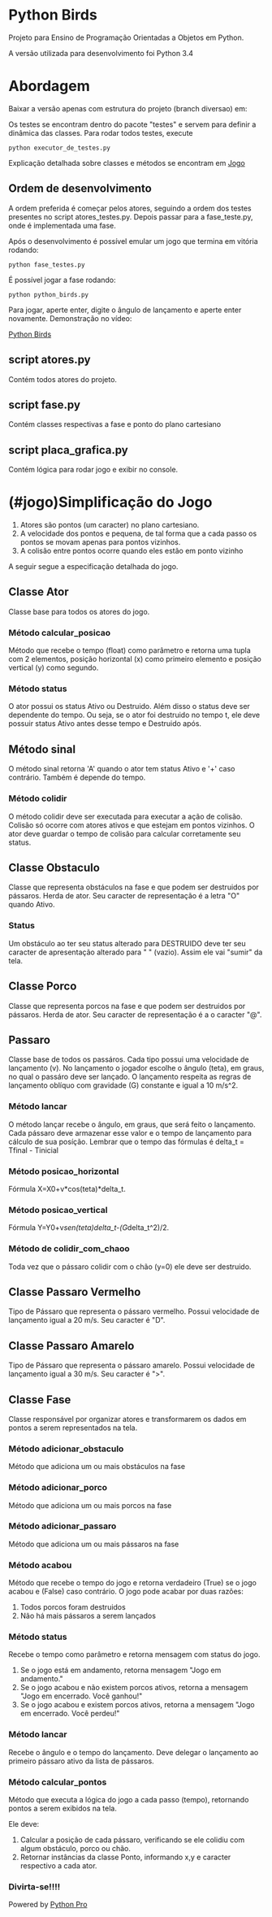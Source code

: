 Python Birds
===========

Projeto para Ensino de Programação Orientadas a Objetos em Python.

A versão utilizada para desenvolvimento foi Python 3.4

# Abordagem

Baixar a versão apenas com estrutura do projeto (branch diversao) em:



Os testes se encontram dentro do pacote "testes" e servem para definir a dinâmica das classes. Para rodar todos testes, execute

    python executor_de_testes.py
    
Explicação detalhada sobre classes e métodos se encontram em [Jogo](#jogo)

## Ordem de desenvolvimento

A ordem preferida é começar pelos atores, seguindo a ordem dos testes presentes no script atores_testes.py.
Depois passar para a fase_teste.py, onde é implementada uma fase.

Após o desenvolvimento é possível emular um jogo que termina em vitória rodando:

    python fase_testes.py

É possível jogar a fase rodando:

    python python_birds.py

Para jogar, aperte enter, digite o ângulo de lançamento e aperte enter novamente.
Demonstração no vídeo:

[Python Birds](https:youtube.com)

## script atores.py

Contém todos atores do projeto.

## script fase.py

Contém classes respectivas a fase e ponto do plano cartesiano

## script placa_grafica.py

Contém lógica para rodar jogo e exibir no console.

# (#jogo)Simplificação do Jogo 

1. Atores são pontos (um caracter) no plano cartesiano. 
2. A velocidade dos pontos e pequena, de tal forma que a cada passo os pontos se movam apenas para pontos vizinhos.
3. A colisão entre pontos ocorre quando eles estão em ponto vizinho

A seguir segue a especificação detalhada do jogo.

## Classe Ator

Classe base para todos os atores do jogo.

### Método calcular_posicao

Método que recebe o tempo (float) como parâmetro e retorna uma tupla com 2 elementos, posição horizontal (x) como 
primeiro elemento e posição vertical (y) como segundo.

### Método status

O ator possui os status Ativo ou Destruido. Além disso o status deve ser dependente do tempo. Ou seja, se o ator foi 
destruido no tempo t, ele deve possuir status Ativo antes desse tempo e Destruido após.
 

## Método sinal

O método sinal retorna 'A' quando o ator tem status Ativo e '+' caso contrário. Também é depende do tempo.

### Método colidir

O método colidir deve ser executada para executar a ação de colisão. Colisão só ocorre com atores ativos e que estejam
em pontos vizinhos. O ator deve guardar o tempo de colisão para calcular corretamente seu status.

## Classe Obstaculo

Classe que representa obstáculos na fase e que podem ser destruidos por pássaros. Herda de ator. Seu caracter de 
representação é a letra "O" quando Ativo.

### Status

Um obstáculo ao ter seu status alterado para DESTRUIDO deve ter seu caracter de apresentação alterado para " " (vazio).
Assim ele vai "sumir" da tela.

## Classe Porco

Classe que representa porcos na fase e que podem ser destruidos por pássaros. Herda de ator. Seu caracter de 
representação é a o caracter "@".

## Passaro

Classe base de todos os passáros. Cada tipo possui uma velocidade de lançamento (v). No lançamento o jogador escolhe o 
ângulo (teta), em graus, no qual o passáro deve ser lançado. O lançamento respeita as regras de lançamento oblíquo com 
gravidade (G) constante e igual a 10 m/s^2.

### Método lancar

O método lançar recebe o ângulo, em graus, que será feito o lançamento. Cada pássaro deve armazenar esse valor e o tempo
de lançamento para cálculo de sua posíção. Lembrar que o tempo das fórmulas é delta_t = Tfinal - Tinicial

### Método posicao_horizontal

Fórmula X=X0+v*cos(teta)*delta_t.

### Método posicao_vertical

Fórmula Y=Y0+v*sen(teta)delta_t-(G*delta_t^2)/2.
    

### Método de colidir_com_chaoo

Toda vez que o pássaro colidir com o chão (y=0) ele deve ser destruido.

## Classe Passaro Vermelho

Tipo de Pássaro que representa o pássaro vermelho. Possui velocidade de lançamento igual a 20 m/s. Seu caracter é "D".

## Classe Passaro Amarelo

Tipo de Pássaro que representa o pássaro amarelo. Possui velocidade de lançamento igual a 30 m/s. Seu caracter é ">".

## Classe Fase

Classe responsável por organizar atores e transformarem os dados em pontos a serem representados na tela.

### Método adicionar_obstaculo

Método que adiciona um ou mais obstáculos na fase

### Método adicionar_porco

Método que adiciona um ou mais porcos na fase

### Método adicionar_passaro

Método que adiciona um ou mais pássaros na fase

### Método acabou

Método que recebe o tempo do jogo e retorna verdadeiro (True) se o jogo acabou e (False) caso contrário.
O jogo pode acabar por duas razôes:

1. Todos porcos foram destruidos
2. Não há mais pássaros a serem lançados

### Método status

Recebe o tempo como parâmetro e retorna mensagem com status do jogo.

1. Se o jogo está em andamento, retorna mensagem "Jogo em andamento."
2. Se o jogo acabou e não existem porcos ativos, retorna a mensagem "Jogo em encerrado. Você ganhou!"
3. Se o jogo acabou e existem porcos ativos, retorna a mensagem "Jogo em encerrado. Você perdeu!"

### Método lancar

Recebe o ângulo e o tempo do lançamento. Deve delegar o lançamento ao primeiro pássaro ativo da lista de pássaros.

### Método calcular_pontos

Método que executa a lógica do jogo a cada passo (tempo), retornando pontos a serem exibidos na tela.

Ele deve:

1. Calcular a posição de cada pássaro, verificando se ele colidiu com algum obstáculo, porco ou chão.
2. Retornar instâncias da classe Ponto, informando x,y e caracter respectivo a cada ator.

### Divirta-se!!!!

Powered by [Python Pro](http://adm.python.pro.br)